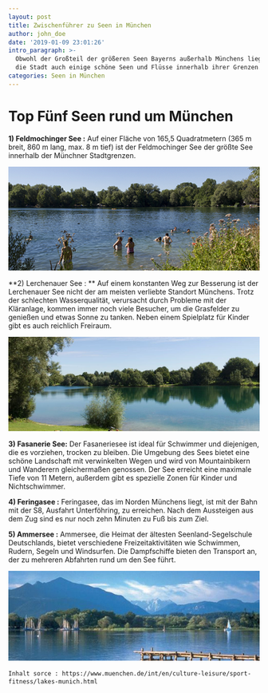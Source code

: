 ```yaml
---
layout: post
title: Zwischenführer zu Seen in München
author: john_doe
date: '2019-01-09 23:01:26'
intro_paragraph: >-
  Obwohl der Großteil der größeren Seen Bayerns außerhalb Münchens liegt, hat
  die Stadt auch einige schöne Seen und Flüsse innerhalb ihrer Grenzen.
categories: Seen in München
---
```

# Top Fünf Seen rund um München

**1) Feldmochinger See
 :** Auf einer Fläche von 165,5 Quadratmetern (365 m breit, 860 m lang, max. 8 m tief) ist der Feldmochinger See der größte See innerhalb der Münchner Stadtgrenzen.

![Feldmochinger See](/assets/img/uploads/feldmochinger-see.png)

**2) Lerchenauer See : ** Auf einem konstanten Weg zur Besserung ist der Lerchenauer See nicht der am meisten verliebte Standort Münchens. Trotz der schlechten Wasserqualität, verursacht durch Probleme mit der Kläranlage, kommen immer noch viele Besucher, um die Grasfelder zu genießen und etwas Sonne zu tanken. Neben einem Spielplatz für Kinder gibt es auch reichlich Freiraum.

![Lerchenauer See](/assets/img/uploads/lerchenauer_see.jpg)

**3) Fasanerie See:** Der Fasaneriesee ist ideal für Schwimmer und diejenigen, die es vorziehen, trocken zu bleiben. Die Umgebung des Sees bietet eine schöne Landschaft mit verwinkelten Wegen und wird von Mountainbikern und Wanderern gleichermaßen genossen. Der See erreicht eine maximale Tiefe von 11 Metern, außerdem gibt es spezielle Zonen für Kinder und Nichtschwimmer.

**4) Feringasee :** Feringasee, das im Norden Münchens liegt, ist mit der Bahn mit der S8, Ausfahrt Unterföhring, zu erreichen. Nach dem Aussteigen aus dem Zug sind es nur noch zehn Minuten zu Fuß bis zum Ziel.

**5) Ammersee :** Ammersee, die Heimat der ältesten Seenland-Segelschule Deutschlands, bietet verschiedene Freizeitaktivitäten wie Schwimmen, Rudern, Segeln und Windsurfen. Die Dampfschiffe bieten den Transport an, der zu mehreren Abfahrten rund um den See führt. 

![Ammersee](/assets/img/uploads/ammersee-see.jpg)





```
Inhalt sorce : https://www.muenchen.de/int/en/culture-leisure/sport-fitness/lakes-munich.html
```
